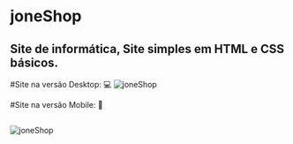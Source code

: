 # joneShop
## Site de informática, Site simples em HTML e CSS básicos.

#Site na versão Desktop: :computer:
![joneShop](https://github.com/JoneBulande/joneShop/blob/master/img/screencapture-JoneShop-index-html-2020-02-26-18_06_38.png)

#Site na versão Mobile: :iphone:
##

![joneShop](https://github.com/JoneBulande/joneShop/blob/master/img/b.png)
